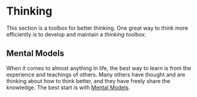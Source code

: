 # Thinking
This section is a toolbox for better thinking. One great way to think more efficiently is to develop and maintain a _thinking toolbox_.


## Mental Models
When it comes to almost anything in life, the best way to learn is from the experience and teachings of others. Many others have thought and are thinking about how to think better, and they have freely share the knowledge. The best start is with [Mental Models](models/index.md).


